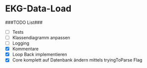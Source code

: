 EKG-Data-Load
=============
###TODO List###
- [ ] Tests
- [ ] Klassendiagramm anpassen
- [ ] Logging
- [X] Kommentare
- [X] Loop Back implementieren
- [X] Core komplett auf Datenbank ändern mittels tryingToParse Flag